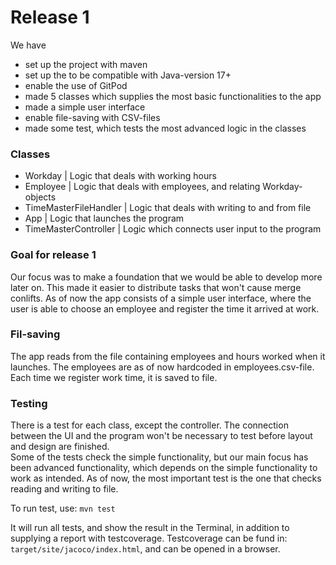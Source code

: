 # Release 1
We have 
- set up the project with maven 
- set up the to be compatible with Java-version 17+
- enable the use of GitPod
- made 5 classes which supplies the most basic functionalities to the app
- made a simple user interface 
- enable file-saving with CSV-files
- made some test, which tests the most advanced logic in the classes

### Classes
- Workday | Logic that deals with working hours
- Employee | Logic that deals with employees, and relating Workday-objects
- TimeMasterFileHandler | Logic that deals with writing to and from file
- App | Logic that launches the program
- TimeMasterController | Logic which connects user input to the program

### Goal for release 1
Our focus was to make a foundation that we would be able to develop more later on. This made it easier to distribute tasks that won't cause merge conlifts. As of now the app consists of a simple user interface, where the user is able to choose an employee and register the time it arrived at work. 

### Fil-saving
The app reads from the file containing employees and hours worked when it launches. The employees are as of now hardcoded in employees.csv-file. Each time we register work time, it is saved to file.

### Testing
There is a test for each class, except the controller. The connection between the UI and the program won't be necessary to test before layout and design are finished.  
Some of the tests check the simple functionality, but our main focus has been advanced functionality, which depends on the simple functionality to work as intended. As of now, the most important test is the one that checks reading and writing to file. 

To run test, use:
```mvn test```

It will run all tests, and show the result in the Terminal, in addition to supplying a report with testcoverage. Testcoverage can be fund in: `target/site/jacoco/index.html`, and can be opened in a browser.
